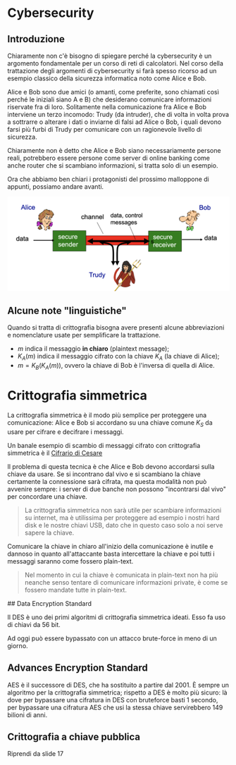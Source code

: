 # Cybersecurity

## Introduzione

Chiaramente non c'è bisogno di spiegare perché la cybersecurity è un argomento fondamentale per un corso di reti di calcolatori.
Nel corso della trattazione degli argomenti di cybersecurity si farà spesso ricorso ad un esempio classico della sicurezza informatica noto come Alice e Bob.

Alice e Bob sono due amici (o amanti, come preferite, sono chiamati così perché le iniziali siano A e B) che desiderano comunicare informazioni riservate fra di loro.
Solitamente nella comunicazione fra Alice e Bob interviene un terzo incomodo: Trudy (da intruder), che di volta in volta prova a sottrarre o alterare i dati o inviarne di falsi ad Alice o Bob, i quali devono farsi più furbi di Trudy per comunicare con un ragionevole livello di sicurezza.

Chiaramente non è detto che Alice e Bob siano necessariamente persone reali, potrebbero essere persone come server di online banking come anche router che si scambiano informazioni, si tratta solo di un esempio.

Ora che abbiamo ben chiari i protagonisti del prossimo malloppone di appunti, possiamo andare avanti.

![Schema (molto brutto) della comunicazione fra Alice e Bob](assets/schema-alice-bob-trudy.png)

## Alcune note "linguistiche"

Quando si tratta di crittografia bisogna avere presenti alcune abbreviazioni e nomenclature usate per semplificare la trattazione.

- $m$ indica il messaggio **in chiaro** (plaintext message);
- $K_A(m)$ indica il messaggio cifrato con la chiave $K_A$ (la chiave di Alice);
- $m=K_B(K_A(m))$, ovvero la chiave di Bob è l'inversa di quella di Alice.

# Crittografia simmetrica

La crittografia simmetrica è il modo più semplice per proteggere una comunicazione: Alice e Bob si accordano su una chiave comune $K_S$ da usare per cifrare e decifrare i messaggi.

Un banale esempio di scambio di messaggi cifrato con crittografia simmetrica è il [Cifrario di Cesare](https://it.wikipedia.org/wiki/Cifrario_di_Cesare)

Il problema di questa tecnica è che Alice e Bob devono accordarsi sulla chiave da usare. Se si incontrano dal vivo e si scambiano la chiave certamente la connessione sarà cifrata, ma questa modalità non può avvenire sempre: i server di due banche non possono "incontrarsi dal vivo" per concordare una chiave.

> La crittografia simmetrica non sarà utile per scambiare informazioni su internet, ma è utilissima per proteggere ad esempio i nostri hard disk e le nostre chiavi USB, dato che in questo caso solo a noi serve sapere la chiave.

Comunicare la chiave in chiaro all'inizio della comunicazione è inutile e dannoso in quanto all'attaccante basta intercettare la chiave e poi tutti i messaggi saranno come fossero plain-text.

> Nel momento in cui la chiave è comunicata in plain-text non ha più neanche senso tentare di comunicare informazioni private, è come se fossero mandate tutte in plain-text.

## Data Encryption Standard

Il DES è uno dei primi algoritmi di crittografia simmetrica ideati.
Esso fa uso di chiavi da 56 bit.

Ad oggi può essere bypassato con un attacco brute-force in meno di un giorno.

## Advances Encryption Standard

AES è il successore di DES, che ha sostituito a partire dal 2001. È sempre un algoritmo per la crittografia simmetrica; rispetto a DES è molto più sicuro: là dove per bypassare una cifratura in DES con bruteforce basti 1 secondo, per bypassare una cifratura AES che usi la stessa chiave servirebbero 149 bilioni di anni.

## Crittografia a chiave pubblica

Riprendi da slide 17
